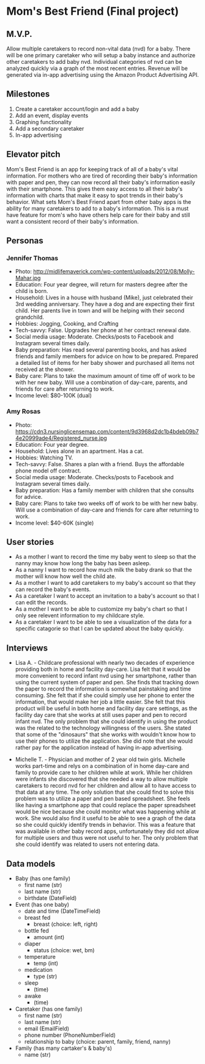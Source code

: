 # Mom's Best Friend (Final project)

## M.V.P.
Allow multiple caretakers to record non-vital data (nvd) for a baby. There will
be one primary caretaker who will setup a baby instance and authorize other caretakers
to add baby nvd. Individual categories of nvd can be analyzed quickly via a graph
of the most recent entries. Revenue will be generated via in-app advertising using
the Amazon Product Advertising API.

## Milestones
1. Create a caretaker account/login and add a baby
2. Add an event, display events
3. Graphing functionality
4. Add a secondary caretaker
5. In-app advertising

## Elevator pitch
Mom's Best Friend is an app for keeping track of all of a baby's vital information.
For mothers who are tired of recording their baby's information with paper and pen,
they can now record all their baby's information easily with their smartphone. This
gives them easy access to all their baby's information with charts that make it easy to spot
trends in their baby's behavior. What sets Mom's Best Friend apart from other baby
apps is the ability for many caretakers to add to a baby's information. This is a
must have feature for mom's who have others help care for their baby and still want
a consistent record of their baby's information.



## Personas
### Jennifer Thomas
- Photo: http://midlifemaverick.com/wp-content/uploads/2012/08/Molly-Mahar.jpg
- Education: Four year degree, will return for masters degree after the child is born.
- Household: Lives in a house with husband (Mike), just celebrated their 3rd wedding
             anniversary. They have a dog and are expecting their first child. Her
             parents live in town and will be helping with their second grandchild.
- Hobbies: Jogging, Cooking, and Crafting
- Tech-savvy: False. Upgrades her phone at her contract renewal date.
- Social media usage: Moderate. Checks/posts to Facebook and Instagram several times daily.
- Baby preparation: Has read several parenting books, and has asked friends and
                    family members for advice on how to be prepared. Prepared a
                    detailed list of items for her baby shower and purchased all
                    items not received at the shower.
- Baby care: Plans to take the maximum amount of time off of work to be with her
             new baby. Will use a combination of day-care, parents, and friends
             for care after returning to work.
- Income level: $80-100K (dual)

### Amy Rosas
- Photo: https://cdn3.nursinglicensemap.com/content/9d3968d2dc1b4bdeb09b74e20999ade4/Registered_nurse.jpg
- Education: Four year degree.
- Household: Lives alone in an apartment. Has a cat.
- Hobbies: Watching TV.
- Tech-savvy: False. Shares a plan with a friend. Buys the affordable phone model
              off contract.
- Social media usage: Moderate. Checks/posts to Facebook and Instagram several times daily.
- Baby preparation: Has a family member with children that she consults for advice.
- Baby care: Plans to take two weeks off of work to be with her new baby. Will
             use a combination of day-care and friends for care after returning to work.
- Income level: $40-60K (single)

## User stories
- As a mother I want to record the time my baby went to sleep so that the nanny may know how long the baby has been asleep.
- As a nanny I want to record how much milk the baby drank so that the mother will know how well the child ate.
- As a mother I want to add caretakers to my baby's account so that they can record the baby's events.
- As a caretaker I want to accept an invitation to a baby's account so that I can edit the records.
- As a mother I want to be able to customize my baby's chart so that I only see relevent information to my childcare style.
- As a caretaker I want to be able to see a visualization of the data for a specific catagorie so that I can be updated about the baby quickly.

## Interviews
- Lisa A. - Childcare professional with nearly two decades of experience providing
both in home and facility day-care. Lisa felt that it would be more convenient to
record infant nvd using her smartphone, rather than using the current system of
paper and pen. She finds that tracking down the paper to record the information
is somewhat painstaking and time consuming. She felt that if she could simply
use her phone to enter the information, that would make her job a little easier.
She felt that this product will be useful in both home and facility day care
settings, as the facility day care that she works at still uses paper and pen to
record infant nvd. The only problem that she could identify in using the product
was the related to the technology willingness of the users. She stated that some
of the "dinosaurs" that she works with wouldn't know how to use their phones to
utilize the application. She did note that she would rather pay for the application
instead of having in-app advertising.

- Michelle T. - Physician and mother of 2 year old twin girls. Michelle works
part-time and relys on a combination of in home day-care and family to provide
care to her children while at work. While her children were infants she discovered
that she needed a way to allow multiple caretakers to record nvd for her children
and allow all to have access to that data at any time. The only solution that she
could find to solve this problem was to utilize a paper and pen based spreadsheet.
She feels like having a smartphone app that could replace the paper spreadsheet
would be nice because she could monitor what was happening while at work. She would
also find it useful to be able to see a graph of the data so she could quickly identify
trends in behavior. This was a feature that was available in other baby record apps,
unfortunately they did not allow for multiple users and thus were not useful to her.
The only problem that she could identify was related to users not entering data.   

## Data models
- Baby (has one family)
  - first name (str)
  - last name (str)
  - birthdate (DateField)
- Event (has one baby)
    - date and time (DateTimeField)
  - breast fed
    - breast (choice: left, right)
  - bottle fed
    - amount (int)
  - diaper
    - status (choice: wet, bm)
  - temperature
    - temp (int)
  - medication
    - type (str)
  - sleep
    - (time)
  - awake
    - (time)
- Caretaker (has one family)
  - first name (str)
  - last name (str)
  - email (EmailField)
  - phone number (PhoneNumberField)
  - relationship to baby (choice: parent, family, friend, nanny)
- Family (has many cartaker's & baby's)
  - name (str)
